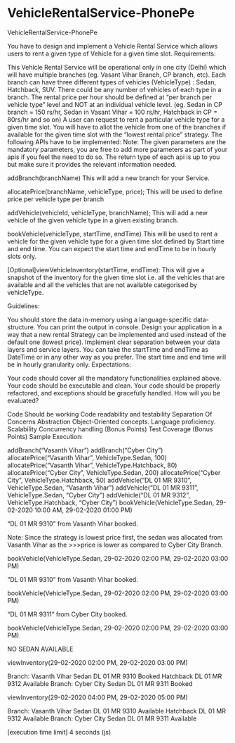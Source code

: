 # VehicleRentalService-PhonePe
VehicleRentalService-PhonePe


You have to design and implement a Vehicle Rental Service which allows users to rent a given type of Vehicle for a given time slot.
Requirements:

This Vehicle Rental Service will be operational only in one city (Delhi) which will have multiple branches (eg. Vasant Vihar Branch, CP branch, etc).
Each branch can have three different types of vehicles (VehicleType) : Sedan, Hatchback, SUV. There could be any number of vehicles of each type in a branch.
The rental price per hour should be defined at “per branch per vehicle type” level and NOT at an individual vehicle level. (eg. Sedan in CP branch = 150 rs/hr, Sedan in Vasant Vihar = 100 rs/hr, Hatchback in CP = 80rs/hr and so on)
A user can request to rent a particular vehicle type for a given time slot. You will have to allot the vehicle from one of the branches if available for the given time slot with the “lowest rental price” strategy.
The following APIs have to be implemented:
Note: The given parameters are the mandatory parameters, you are free to add more parameters as part of your apis if you feel the need to do so. The return type of each api is up to you but make sure it provides the relevant information needed.

addBranch(branchName)
This will add a new branch for your Service.

allocatePrice(branchName, vehicleType, price);
This will be used to define price per vehicle type per branch

addVehicle(vehicleId, vehicleType, branchName);
This will add a new vehicle of the given vehicle type in a given existing branch.

bookVehicle(vehicleType, startTime, endTime)
This will be used to rent a vehicle for the given vehicle type for a given time slot defined by Start time and end time. You can expect the start time and endTime to be in hourly slots only.

[Optional]viewVehicleInventory(startTime, endTime): This will give a snapshot of the inventory for the given time slot i.e. all the vehicles that are available and all the vehicles that are not available categorised by vehicleType.

Guidelines:

You should store the data in-memory using a language-specific data-structure.
You can print the output in console.
Design your application in a way that a new rental Strategy can be implemented and used instead of the default one (lowest price).
Implement clear separation between your data layers and service layers.
You can take the startTime and endTime as DateTime or in any other way as you prefer.
The start time and end time will be in hourly granularity only.
Expectations:

Your code should cover all the mandatory functionalities explained above.
Your code should be executable and clean.
Your code should be properly refactored, and exceptions should be gracefully handled.
How will you be evaluated?

Code Should be working
Code readability and testability
Separation Of Concerns
Abstraction
Object-Oriented concepts.
Language proficiency.
Scalability
Concurrency handling (Bonus Points)
Test Coverage (Bonus Points)
Sample Execution:

addBranch(“Vasanth Vihar”)
addBranch(“Cyber City”)
allocatePrice(“Vasanth Vihar”, VehicleType.Sedan, 100)
allocatePrice(“Vasanth Vihar”, VehicleType.Hatchback, 80)
allocatePrice(“Cyber City”, VehicleType.Sedan, 200)
allocatePrice(“Cyber City”, VehicleType.Hatchback, 50)
addVehicle(“DL 01 MR 9310”, VehicleType.Sedan, “Vasanth Vihar”)
addVehicle(“DL 01 MR 9311”, VehicleType.Sedan, “Cyber City”)
addVehicle(“DL 01 MR 9312”, VehicleType.Hatchback, “Cyber City”)
bookVehicle(VehicleType.Sedan, 29-02-2020 10:00 AM, 29-02-2020 01:00 PM)

“DL 01 MR 9310” from Vasanth Vihar booked.

Note: Since the strategy is lowest price first, the sedan was allocated from Vasanth Vihar as the >>>price is lower as compared to Cyber City Branch.

bookVehicle(VehicleType.Sedan, 29-02-2020 02:00 PM, 29-02-2020 03:00 PM)

“DL 01 MR 9310” from Vasanth Vihar booked.

bookVehicle(VehicleType.Sedan, 29-02-2020 02:00 PM, 29-02-2020 03:00 PM)

“DL 01 MR 9311” from Cyber City booked.

bookVehicle(VehicleType.Sedan, 29-02-2020 02:00 PM, 29-02-2020 03:00 PM)

NO SEDAN AVAILABLE

viewInventory(29-02-2020 02:00 PM, 29-02-2020 03:00 PM)

Branch: Vasanth Vihar
Sedan DL 01 MR 9310 Booked
Hatchback DL 01 MR 9312 Available
Branch: Cyber City
Sedan DL 01 MR 9311 Booked

viewInventory(29-02-2020 04:00 PM, 29-02-2020 05:00 PM)

Branch: Vasanth Vihar
Sedan DL 01 MR 9310 Available
Hatchback DL 01 MR 9312 Available
Branch: Cyber City
Sedan DL 01 MR 9311 Available

[execution time limit] 4 seconds (js)
